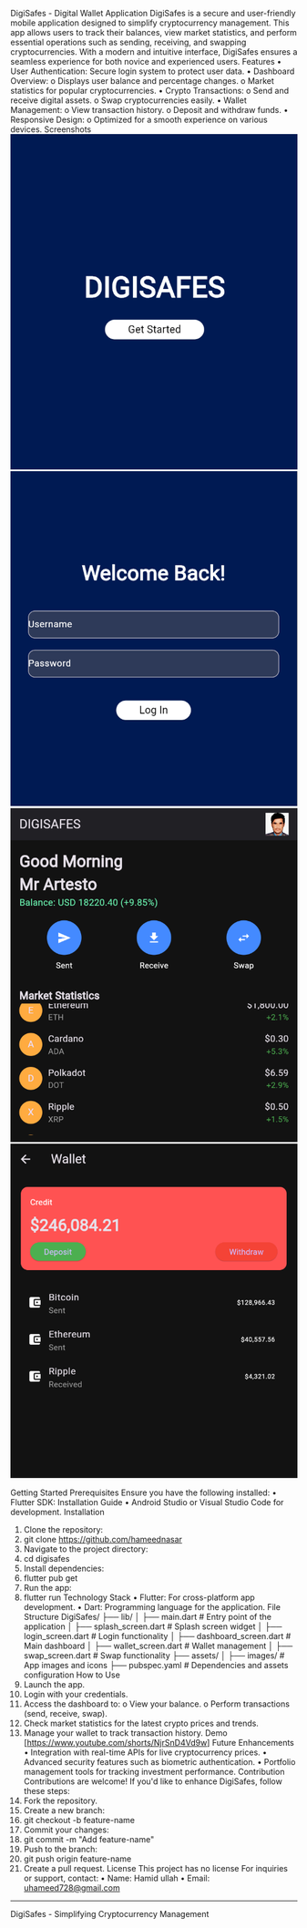 DigiSafes - Digital Wallet Application
DigiSafes is a secure and user-friendly mobile application designed to simplify cryptocurrency management. This app allows users to track their balances, view market statistics, and perform essential operations such as sending, receiving, and swapping cryptocurrencies. With a modern and intuitive interface, DigiSafes ensures a seamless experience for both novice and experienced users.
Features
•	User Authentication: Secure login system to protect user data.
•	Dashboard Overview: 
o	Displays user balance and percentage changes.
o	Market statistics for popular cryptocurrencies.
•	Crypto Transactions: 
o	Send and receive digital assets.
o	Swap cryptocurrencies easily.
•	Wallet Management: 
o	View transaction history.
o	Deposit and withdraw funds.
•	Responsive Design: 
o	Optimized for a smooth experience on various devices.
Screenshots
![alt text](splashscreen.png)
![alt text](loginscreen.png)
![alt text](dashboardscreen.png)
![alt text](walletscreen.png)
     
Getting Started
Prerequisites
Ensure you have the following installed:
•	Flutter SDK: Installation Guide
•	Android Studio or Visual Studio Code for development.
Installation
1.	Clone the repository: 
2.	git clone https://github.com/hameednasar
3.	Navigate to the project directory: 
4.	cd digisafes
5.	Install dependencies: 
6.	flutter pub get
7.	Run the app: 
8.	flutter run
Technology Stack
•	Flutter: For cross-platform app development.
•	Dart: Programming language for the application.
File Structure
DigiSafes/
├── lib/
│   ├── main.dart           # Entry point of the application
│   ├── splash_screen.dart  # Splash screen widget
│   ├── login_screen.dart   # Login functionality
│   ├── dashboard_screen.dart # Main dashboard
│   ├── wallet_screen.dart  # Wallet management
│   ├── swap_screen.dart    # Swap functionality
├── assets/
│   ├── images/             # App images and icons
├── pubspec.yaml            # Dependencies and assets configuration
How to Use
1.	Launch the app.
2.	Login with your credentials.
3.	Access the dashboard to: 
o	View your balance.
o	Perform transactions (send, receive, swap).
4.	Check market statistics for the latest crypto prices and trends.
5.	Manage your wallet to track transaction history.
Demo
[https://www.youtube.com/shorts/NjrSnD4Vd9w]
Future Enhancements
•	Integration with real-time APIs for live cryptocurrency prices.
•	Advanced security features such as biometric authentication.
•	Portfolio management tools for tracking investment performance.
Contribution
Contributions are welcome! If you'd like to enhance DigiSafes, follow these steps:
1.	Fork the repository.
2.	Create a new branch: 
3.	git checkout -b feature-name
4.	Commit your changes: 
5.	git commit -m "Add feature-name"
6.	Push to the branch: 
7.	git push origin feature-name
8.	Create a pull request.
License
This project has no license
For inquiries or support, contact:
•	Name: Hamid ullah
•	Email: uhameed728@gmail.com
________________________________________
DigiSafes - Simplifying Cryptocurrency Management

